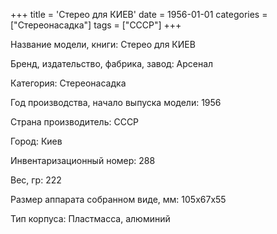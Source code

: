 +++
title = 'Стерео для КИЕВ'
date = 1956-01-01
categories = ["Стереонасадка"]
tags = ["СССР"]
+++

Название модели, книги: Стерео для КИЕВ

Бренд, издательство, фабрика, завод: Арсенал

Категория: Стереонасадка

Год производства, начало выпуска модели: 1956

Страна производитель: СССР

Город: Киев

Инвентаризационный номер: 288

Вес, гр: 222

Размер аппарата  собранном виде, мм: 105х67х55

Тип корпуса: Пластмасса, алюминий

